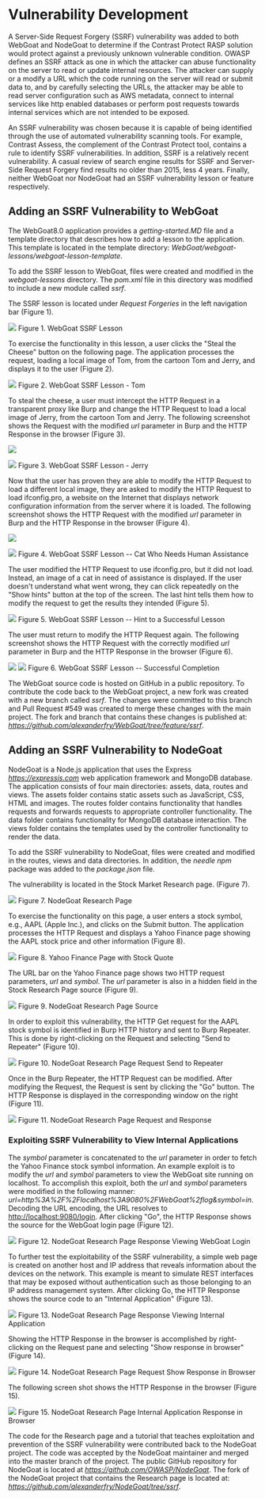 # Vulnerability Development

A Server-Side Request Forgery (SSRF) vulnerability was added to both
WebGoat and NodeGoat to determine if the Contrast Protect RASP solution
would protect against a previously unknown vulnerable condition. OWASP defines an SSRF attack as one in which the attacker can abuse functionality on the server to read
or update internal resources. The attacker can supply or a modify a URL
which the code running on the server will read or submit data to, and by
carefully selecting the URLs, the attacker may be able to read server
configuration such as AWS metadata, connect to internal services like
http enabled databases or perform post requests towards internal
services which are not intended to be exposed.

An SSRF vulnerability was chosen because it is capable of being
identified through the use of automated vulnerability scanning tools.
For example, Contrast Assess, the complement of the Contrast Protect
tool, contains a rule to identify SSRF vulnerabilities. In addition,
SSRF is a relatively recent vulnerability. A casual review of search
engine results for SSRF and Server-Side Request Forgery find results no
older than 2015, less 4 years. Finally, neither WebGoat nor NodeGoat had
an SSRF vulnerability lesson or feature respectively.

## Adding an SSRF Vulnerability to WebGoat

The WebGoat8.0 application provides a *getting-started.MD* file and a
template directory that describes how to add a lesson to the
application. This template is located in the template directory:
*WebGoat/webgoat-lessons/webgoat-lesson-template*.

To add the SSRF lesson to WebGoat, files were created and modified in
the *webgoat-lessons* directory. The *pom.xml* file in this directory
was modified to include a new module called *ssrf*.

The SSRF lesson is located under *Request Forgeries* in the left navigation bar (Figure 1).

![](images/WG_WebGoat_SSRF_Lesson_Figure_1.png)
Figure 1. WebGoat SSRF Lesson

To exercise the functionality in this lesson, a user clicks the "Steal
the Cheese" button on the following page. The application processes the
request, loading a local image of Tom, from the cartoon Tom and Jerry,
and displays it to the user (Figure 2).

![](images/WG_WebGoat_SSRF_Lesson-Tom_Figure_2.png)
Figure 2. WebGoat SSRF Lesson - Tom

To steal the cheese, a user must intercept the HTTP Request in a
transparent proxy like Burp and change the HTTP Request to load a local
image of Jerry, from the cartoon Tom and Jerry. The following screenshot
shows the Request with the modified *url* parameter in Burp and the HTTP
Response in the browser (Figure 3).

![](images/WG_WebGoat_SSRF_Lesson-Jerry_HTTP_Response_Figure_3.png)

![](images/WG_WebGoat_SSRF_Lesson-Jerry_Figure_3.png)
Figure 3. WebGoat SSRF Lesson - Jerry

Now that the user has proven they are able to modify the HTTP Request to
load a different local image, they are asked to modify the HTTP Request
to load ifconfig.pro, a website on the Internet that displays network
configuration information from the server where it is loaded. The
following screenshot shows the HTTP Request with the modified *url*
parameter in Burp and the HTTP Response in the browser (Figure 4).

![](images/WG_WebGoat_SSRF_Lesson-Cat_HTTP_Request_Figure_4.png)

![](images/WG_WebGoat_SSRF_Lesson-Cat_Who_Needs_Human_Assistance_Figure_4.png)
Figure 4. WebGoat SSRF Lesson -- Cat Who Needs Human Assistance

The user modified the HTTP Request to use ifconfig.pro, but it did not
load. Instead, an image of a cat in need of assistance is displayed. If the user
doesn't understand what went wrong, they can click repeatedly on the
"Show hints" button at the top of the screen. The last hint tells them
how to modify the request to get the results they intended (Figure 5).

![](images/WG_WebGoat_Lesson_Hint_to_a_Successful_Lesson_Figure_5.png)
Figure 5. WebGoat SSRF Lesson -- Hint to a Successful Lesson

The user must return to modify the HTTP Request again. The following
screenshot shows the HTTP Request with the correctly modified *url*
parameter in Burp and the HTTP Response in the browser (Figure 6).

![](images/WG_WebGoat_Lesson_Successful_Completion_HTTP_Request_Figure_6.png)
![](images/WG_WebGoat_Lesson_Successful_Completion_Figure_6.png)
Figure 6. WebGoat SSRF Lesson -- Successful Completion

The WebGoat source code is hosted on GitHub in a public
repository. To contribute the code back to the WebGoat project, a new
fork was created with a new branch called *ssrf*. The changes were
committed to this branch and Pull Request \#549 was created to merge
these changes with the main project. The fork and branch that contains
these changes is published at:
*https://github.com/alexanderfry/WebGoat/tree/feature/ssrf*.

## Adding an SSRF Vulnerability to NodeGoat

NodeGoat is a Node.js application that uses the Express
*<https://expressjs.com>* web application framework and MongoDB
database. The application consists of four main directories: assets,
data, routes and views. The assets folder contains static assets such as
JavaScript, CSS, HTML and images. The routes folder contains
functionality that handles requests and forwards requests to appropriate
controller functionality. The data folder contains functionality for
MongoDB database interaction. The views folder contains the templates
used by the controller functionality to render the data.

To add the SSRF vulnerability to NodeGoat,
files were created and modified in the routes, views and data
directories. In addition, the *needle* *npm* package was added to the
*package.json* file. 

The vulnerability is located in
the Stock Market Research page. (Figure 7).

![](images/NG_NodeGoat_Research_Page_Figure_7.png)
Figure 7. NodeGoat Research Page

To exercise the functionality on this page, a user enters a stock
symbol, e.g., AAPL (Apple Inc.), and clicks on the Submit button. The
application processes the HTTP Request and displays a Yahoo Finance page
showing the AAPL stock price and other information (Figure 8).

![](images/NG_NodeGoat_Yahoo_Finance_Page_with_Stock_Quote_Figure_8.png)
Figure 8. Yahoo Finance Page with Stock Quote

The URL bar on the Yahoo Finance page shows two HTTP request parameters,
*url* and *symbol*. The *url* parameter is also in a hidden field in the
Stock Research Page source (Figure 9).

![](images/NG_NodeGoat_Research_Page_Source_Figure_9.png)
Figure 9. NodeGoat Research Page Source

In order to exploit this vulnerability, the HTTP Get request for the
AAPL stock symbol is identified in Burp HTTP history and sent to Burp
Repeater. This is done by right-clicking on the Request and selecting
"Send to Repeater" (Figure 10).

![](images/NG_NodeGoat_Research_Page_Request_Send_to_Repeater_Figure_10.png)
Figure 10. NodeGoat Research Page Request Send to Repeater

Once in the Burp Repeater, the HTTP Request can be modified. After
modifying the Request, the Request is sent by clicking the "Go" button.
The HTTP Response is displayed in the corresponding window on the right
(Figure 11).

![](images/NG_NodeGoat_Research_Page_Request_and_Response_Figure_11.png)
Figure 11. NodeGoat Research Page Request and Response

### Exploiting SSRF Vulnerability to View Internal Applications

The *symbol* parameter is concatenated to the *url* parameter in order
to fetch the Yahoo Finance stock symbol information. An example exploit
is to modify the *url* and *symbol* parameters to view the WebGoat site
running on localhost. To accomplish this exploit, both the *url* and
*symbol* parameters were modified in the following manner:
*url=http%3A%2F%2Flocalhost%3A9080%2FWebGoat%2flog&symbol=in*. Decoding
the URL encoding, the URL resolves to <http://localhost:9080/login>.
After clicking "Go", the HTTP Response shows the source for the WebGoat
login page (Figure 12).

![](images/NG_NodeGoat_Research_Page_Response_Viewing_WebGoat_Login_Figure_12.png)
Figure 12. NodeGoat Research Page Response Viewing WebGoat Login

To further test the exploitability of the SSRF vulnerability, a simple
web page is created on another host and IP address that reveals
information about the devices on the network. This example is meant to
simulate REST interfaces that may be exposed without authentication such
as those belonging to an IP address management system. After clicking
Go, the HTTP Response shows the source code to an "Internal Application"
(Figure 13).

![](images/NG_NodeGoat_Research_Page_Response_Viewing_Internal_Application_Figure_13.png)
Figure 13. NodeGoat Research Page Response Viewing Internal Application

Showing the HTTP Response in the browser is accomplished by
right-clicking on the Request pane and selecting "Show response in
browser" (Figure 14).

![](images/NG_NodeGoat_Research_Page_Request_Show_Response_in_Browser_Figure_14.png)
Figure 14. NodeGoat Research Page Request Show Response in Browser

The following screen shot shows the HTTP Response in the browser (Figure 15).

![](images/NG_NodeGoat_Research_Page_Internal_Application_Response_in_Browser_Figure_15.png)
Figure 15. NodeGoat Research Page Internal Application Response in
Browser

The code for the Research page and a tutorial that teaches exploitation and prevention of the SSRF vulnerability were contributed back to the NodeGoat project. The code was accepted by the NodeGoat maintainer and merged into the master branch of the project. The public GitHub repository for NodeGoat is located at *https://github.com/OWASP/NodeGoat*. The fork of the NodeGoat project that contains the Research page is located at: *https://github.com/alexanderfry/NodeGoat/tree/ssrf*.
